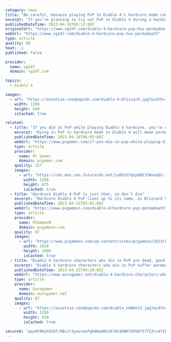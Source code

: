 ```yaml
---
category: news
title: "Be careful, because playing PvP in Diablo 4's hardcore mode can result in permadeath"
excerpt: "If you're planning to try out PvP in Diablo 4 during a hardcore mode playthrough, be careful, because if you die, that's the end for that character."
publishedDateTime: 2023-04-24T08:12:00Z
originalUrl: "https://www.vg247.com/diablo-4-hardcore-pvp-has-permadeath"
webUrl: "https://www.vg247.com/diablo-4-hardcore-pvp-has-permadeath"
type: article
quality: 80
heat: -1
published: false

provider:
  name: vg247
  domain: vg247.com

topics:
  - Diablo 4

images:
  - url: "https://assetsio.reedpopcdn.com/diablo-4-blizzard.jpg?width=1200&height=630&fit=crop&enable=upscale&auto=webp"
    width: 1200
    height: 630
    isCached: true

related:
  - title: "If you die in PvP while playing Diablo 4 hardcore, you're dead bucko"
    excerpt: "Dying in PvP in hardcore mode in Diablo 4 will mean permadeath for that character, Blizzard has confirmed. Before you say \"well duh\" this is actually a change in hardcore policy, with Blizzard indicating several years ago in interviews that hardcore chara"
    publishedDateTime: 2023-04-24T06:03:00Z
    webUrl: "https://www.pcgamer.com/if-you-die-in-pvp-while-playing-diablo-4-hardcore-youre-dead-bucko/"
    type: article
    provider:
      name: PC Gamer
      domain: pcgamer.com
    quality: 127
    images:
      - url: "https://cdn.mos.cms.futurecdn.net/juDbtG7qtpGKEJCWnooQ3-1200-80.jpg"
        width: 1200
        height: 675
        isCached: true
  - title: "Hardcore Diablo 4 PvP is just that, so don’t die"
    excerpt: "Hardcore Diablo 4 PvP lives up to its name, as Blizzard has confirmed that if you lose a bout against another of the action RPG game's players, it's permadeath."
    publishedDateTime: 2023-04-21T03:01:00Z
    webUrl: "https://www.pcgamesn.com/diablo-4/hardcore-pvp-permadeath"
    type: article
    provider:
      name: PCGamesN
      domain: pcgamesn.com
    quality: 87
    images:
      - url: "https://www.pcgamesn.com/wp-content/sites/pcgamesn/2023/04/diablo-4-pvp-permadeath-hardcore.jpg"
        width: 1920
        height: 1080
        isCached: true
  - title: "Diablo 4 hardcore characters who die in PvP are dead, good and proper"
    excerpt: "Diablo 4 hardcore characters who die in PvP suffer permadeath, Blizzard has signalled. Blizzard community director"
    publishedDateTime: 2023-04-25T04:29:00Z
    webUrl: "https://www.eurogamer.net/diablo-4-hardcore-characters-who-die-in-pvp-are-dead-good-and-proper"
    type: article
    provider:
      name: Eurogamer
      domain: eurogamer.net
    quality: 87
    images:
      - url: "https://assetsio.reedpopcdn.com/diablo_nnWXe1V.jpg?width=1200&height=630&fit=crop&enable=upscale&auto=webp"
        width: 1200
        height: 630
        isCached: true

secured: "pqs6F0KatGZdf/0BvJr3ynxcmsPgK8KwGB3zKlHCdUWK7GFU07377IZ+v4TIFHVTSZDXbTCEHBqk1QOOQB7POHtNp7MYlH840JPbXU8Y9/4btkNB+MGQspNTjRTBPQdWnOtJbK/ot828mu2hrVwXyQC2SonKVLisqntDQsQBnyQSdlvSA77Z/bx4AxhUO8lisun+QNYo4JY+17rKZ9YmwhVyzjbOELfTPZt+N4+UxF+AMg9PcwqZgPmCw9UxHP/VVCsdplVfDQKUCnoDR5lxzBC+MjPdJoet0V9E1tnAbC0ApDUgycHVj3fvqRSVJTz8KlTDWpeit9Sc6upy5qGeKc/kkMUiFgYvMSRz5X5LiDY=;uAFvF5kqIFZx7fbDcPy46Q=="
---
```


